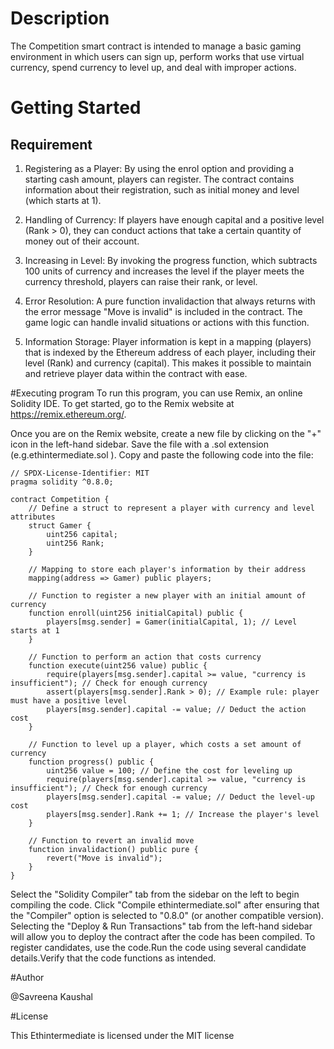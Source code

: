 # Description
The Competition smart contract is intended to manage a basic gaming environment in which users can sign up, perform works that use virtual currency, spend currency to level up, and deal with improper actions.

# Getting Started
## Requirement
1. Registering as a Player: By using the enrol option and providing a starting cash amount, players can register. The contract contains information about their registration, such as initial money and level (which starts at 1).

2. Handling of Currency: If players have enough capital and a positive level (Rank > 0), they can conduct actions that take a certain quantity of money out of their account.

3. Increasing in Level: By invoking the progress function, which subtracts 100 units of currency and increases the level if the player meets the currency threshold, players can raise their rank, or level.

4. Error Resolution: A pure function invalidaction that always returns with the error message "Move is invalid" is included in the contract. The game logic can handle invalid situations or actions with this function.

5. Information Storage: Player information is kept in a mapping (players) that is indexed by the Ethereum address of each player, including their level (Rank) and currency (capital). This makes it possible to maintain and retrieve player data within the contract with ease.

#Executing program To run this program, you can use Remix, an online Solidity IDE. To get started, go to the Remix website at https://remix.ethereum.org/.

Once you are on the Remix website, create a new file by clicking on the "+" icon in the left-hand sidebar. Save the file with a .sol extension (e.g.ethintermediate.sol ). Copy and paste the following code into the file:
```
// SPDX-License-Identifier: MIT
pragma solidity ^0.8.0;

contract Competition {
    // Define a struct to represent a player with currency and level attributes
    struct Gamer {
        uint256 capital;
        uint256 Rank;
    }

    // Mapping to store each player's information by their address
    mapping(address => Gamer) public players;

    // Function to register a new player with an initial amount of currency
    function enroll(uint256 initialCapital) public {
        players[msg.sender] = Gamer(initialCapital, 1); // Level starts at 1
    }

    // Function to perform an action that costs currency
    function execute(uint256 value) public {
        require(players[msg.sender].capital >= value, "currency is insufficient"); // Check for enough currency
        assert(players[msg.sender].Rank > 0); // Example rule: player must have a positive level
        players[msg.sender].capital -= value; // Deduct the action cost
    }

    // Function to level up a player, which costs a set amount of currency
    function progress() public {
        uint256 value = 100; // Define the cost for leveling up
        require(players[msg.sender].capital >= value, "currency is insufficient"); // Check for enough currency
        players[msg.sender].capital -= value; // Deduct the level-up cost
        players[msg.sender].Rank += 1; // Increase the player's level
    }

    // Function to revert an invalid move
    function invalidaction() public pure {
        revert("Move is invalid");
    }
}
```
Select the "Solidity Compiler" tab from the sidebar on the left to begin compiling the code. Click "Compile ethintermediate.sol" after ensuring that the "Compiler" option is selected to "0.8.0" (or another compatible version).
Selecting the "Deploy & Run Transactions" tab from the left-hand sidebar will allow you to deploy the contract after the code has been compiled. To register candidates, use the code.Run the code using several candidate details.Verify that the code functions as intended.


#Author

@Savreena Kaushal

#License

This Ethintermediate is licensed under the MIT license
